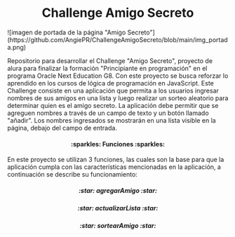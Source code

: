 <h1 align="center"> Challenge Amigo Secreto </h1>
![imagen de portada de la página "Amigo Secreto"](https://github.com/AngiePR/ChallengeAmigoSecreto/blob/main/img_portada.png)

Repositorio para desarrollar el Challenge "Amigo Secreto", proyecto de alura para finalizar la formación "Principiante en programación" en el programa Oracle Next Education G8. Con este proyecto se busca reforzar lo aprendido en los cursos de lógica de programación en JavaScript. Este Challenge consiste en una aplicación que permita a los usuarios ingresar nombres de sus amigos en una lista y luego realizar un sorteo aleatorio para determinar quien es el amigo secreto. La aplicación debe permitir que se agreguen nombres a través de un campo de texto y un botón llamado "añadir". Los nombres ingresados se mostrarán en una lista visible en la página, debajo del campo de entrada.

<h4 align="center">
:sparkles: Funciones :sparkles:
</h4>
En este proyecto se utilizan 3 funciones, las cuales son la base para que la aplicación cumpla con las características mencionadas en la aplicación, a continuación se describe su funcionamiento:

<h5 align="center">
:star: agregarAmigo :star:
</h5>

<h5 align="center">
:star: actualizarLista :star:
</h5>

<h5 align="center">
:star: sortearAmigo :star:
</h5>
